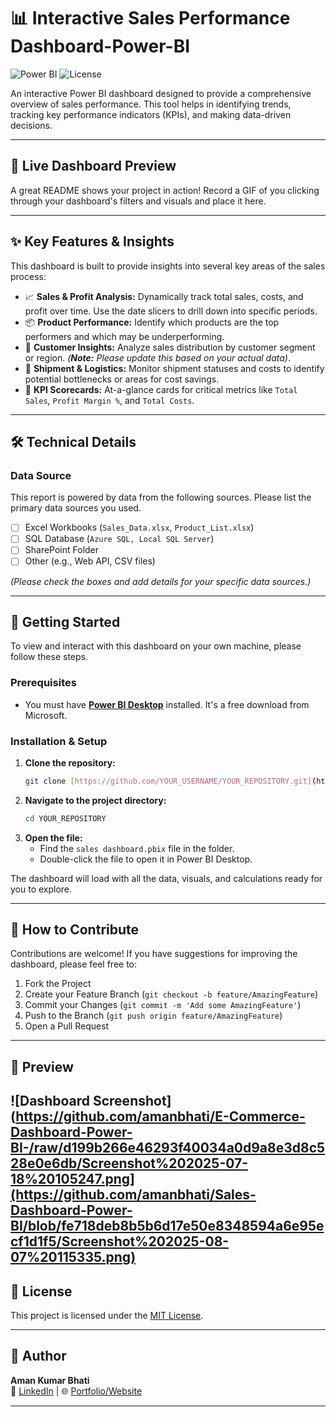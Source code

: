 # 📊 Interactive Sales Performance Dashboard-Power-BI

![Power BI](https://img.shields.io/badge/Power%20BI-F2C811?style=for-the-badge&logo=powerbi&logoColor=black)
![License](https://img.shields.io/badge/license-MIT-green?style=for-the-badge)

An interactive Power BI dashboard designed to provide a comprehensive overview of sales performance. This tool helps in identifying trends, tracking key performance indicators (KPIs), and making data-driven decisions.

---

## 🚀 Live Dashboard Preview

A great README shows your project in action! Record a GIF of you clicking through your dashboard's filters and visuals and place it here.

---

## ✨ Key Features & Insights

This dashboard is built to provide insights into several key areas of the sales process:

-   📈 **Sales & Profit Analysis:** Dynamically track total sales, costs, and profit over time. Use the date slicers to drill down into specific periods.
-   📦 **Product Performance:** Identify which products are the top performers and which may be underperforming.
-   👥 **Customer Insights:** Analyze sales distribution by customer segment or region. *(**Note:** Please update this based on your actual data)*.
-   🚚 **Shipment & Logistics:** Monitor shipment statuses and costs to identify potential bottlenecks or areas for cost savings.
-   🎯 **KPI Scorecards:** At-a-glance cards for critical metrics like `Total Sales`, `Profit Margin %`, and `Total Costs`.

---

## 🛠️ Technical Details

### Data Source

This report is powered by data from the following sources. Please list the primary data sources you used.

-   [ ] Excel Workbooks (`Sales_Data.xlsx`, `Product_List.xlsx`)
-   [ ] SQL Database (`Azure SQL, Local SQL Server`)
-   [ ] SharePoint Folder
-   [ ] Other (e.g., Web API, CSV files)

*(Please check the boxes and add details for your specific data sources.)*

---

## 🚀 Getting Started

To view and interact with this dashboard on your own machine, please follow these steps.

### Prerequisites

-   You must have **[Power BI Desktop](https://powerbi.microsoft.com/en-us/desktop/)** installed. It's a free download from Microsoft.

### Installation & Setup

1.  **Clone the repository:**
    ```sh
    git clone [https://github.com/YOUR_USERNAME/YOUR_REPOSITORY.git](https://github.com/YOUR_USERNAME/YOUR_REPOSITORY.git)
    ```
2.  **Navigate to the project directory:**
    ```sh
    cd YOUR_REPOSITORY
    ```
3.  **Open the file:**
    -   Find the `sales dashboard.pbix` file in the folder.
    -   Double-click the file to open it in Power BI Desktop.

The dashboard will load with all the data, visuals, and calculations ready for you to explore.

---

## 🤝 How to Contribute

Contributions are welcome! If you have suggestions for improving the dashboard, please feel free to:

1.  Fork the Project
2.  Create your Feature Branch (`git checkout -b feature/AmazingFeature`)
3.  Commit your Changes (`git commit -m 'Add some AmazingFeature'`)
4.  Push to the Branch (`git push origin feature/AmazingFeature`)
5.  Open a Pull Request

---

## 📸 Preview

![Dashboard Screenshot](https://github.com/amanbhati/E-Commerce-Dashboard-Power-BI-/raw/d199b266e46293f40034a0d9a8e3d8c528e0e6db/Screenshot%202025-07-18%20105247.png](https://github.com/amanbhati/Sales-Dashboard-Power-BI/blob/fe718deb8b5b6d17e50e8348594a6e95ecf1d1f5/Screenshot%202025-08-07%20115335.png)
---

## 📃 License

This project is licensed under the [MIT License](LICENSE).

---

## 🙌 Author

**Aman Kumar Bhati**  
📧 [LinkedIn](https://www.linkedin.com/in/your-profile) | 🌐 [Portfolio/Website](https://your-portfolio.com)

---
